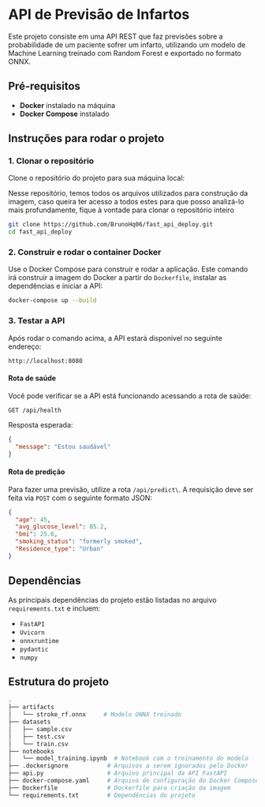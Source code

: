 # API de Previsão de Infartos

Este projeto consiste em uma API REST que faz previsões sobre a probabilidade de um paciente sofrer um infarto, utilizando um modelo de Machine Learning treinado com Random Forest e exportado no formato ONNX.

## Pré-requisitos

- **Docker** instalado na máquina
- **Docker Compose** instalado

## Instruções para rodar o projeto

### 1. Clonar o repositório

Clone o repositório do projeto para sua máquina local:

Nesse repositório, temos todos os arquivos utilizados para construção da imagem, caso queira ter acesso a todos estes para que posso analizá-lo mais profundamente, fique à vontade para clonar o repositório inteiro

```bash
git clone https://github.com/BrunoHq06/fast_api_deploy.git
cd fast_api_deploy
```

### 2. Construir e rodar o container Docker

Use o Docker Compose para construir e rodar a aplicação. Este comando irá construir a imagem do Docker a partir do `Dockerfile`, instalar as dependências e iniciar a API:

```bash
docker-compose up --build
```

### 3. Testar a API

Após rodar o comando acima, a API estará disponível no seguinte endereço:

```
http://localhost:8080
```

#### Rota de saúde

Você pode verificar se a API está funcionando acessando a rota de saúde:

```
GET /api/health
```

Resposta esperada:

```json
{
  "message": "Estou saudável"
}
```

#### Rota de predição

Para fazer uma previsão, utilize a rota `/api/predict\`. A requisição deve ser feita via `POST` com o seguinte formato JSON:

```json
{
  "age": 45,
  "avg_glucose_level": 85.2,
  "bmi": 25.6,
  "smoking_status": "formerly smoked",
  "Residence_type": "Urban"
}
```

## Dependências

As principais dependências do projeto estão listadas no arquivo `requirements.txt` e incluem:

- `FastAPI`
- `Uvicorn`
- `onnxruntime`
- `pydantic`
- `numpy`

## Estrutura do projeto

```bash
.
├── artifacts
│   └── stroke_rf.onnx     # Modelo ONNX treinado
├── datasets
│   ├── sample.csv
│   ├── test.csv
│   └── train.csv
├── notebooks
│   └── model_training.ipynb  # Notebook com o treinamento do modelo
├── .dockerignore           # Arquivos a serem ignorados pelo Docker
├── api.py                  # Arquivo principal da API FastAPI
├── docker-compose.yaml     # Arquivo de configuração do Docker Compose
├── Dockerfile              # Dockerfile para criação da imagem
└── requirements.txt        # Dependências do projeto
```
